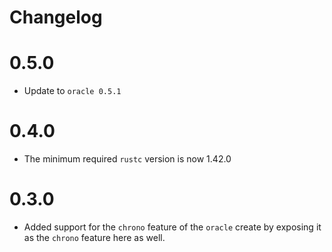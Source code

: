 # Changelog

# 0.5.0
* Update to `oracle 0.5.1`

# 0.4.0
* The minimum required `rustc` version is now 1.42.0

# 0.3.0
* Added support for the `chrono` feature of the `oracle` create by exposing it as the `chrono` feature here as well.
